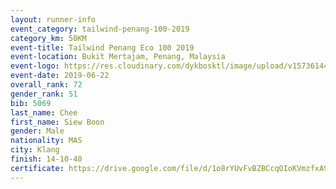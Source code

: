 ```yaml
--- 
layout: runner-info 
event_category: tailwind-penang-100-2019 
category_km: 50KM 
event-title: Tailwind Penang Eco 100 2019 
event-location: Bukit Mertajam, Penang, Malaysia 
event-logo: https://res.cloudinary.com/dykbosktl/image/upload/v1573614442/Logo/Logo_gqlzi3.jpg 
event-date: 2019-06-22 
overall_rank: 72
gender_rank: 51
bib: 5069
last_name: Chee
first_name: Siew Boon
gender: Male
nationality: MAS
city: Klang
finish: 14-10-40
certificate: https://drive.google.com/file/d/1o8rYUvFvBZBCcqOIoKVmzfxA988Thyq/view?usp=sharing
--- 
```

